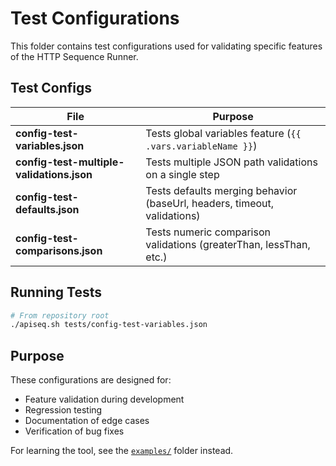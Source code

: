 # Test Configurations

This folder contains test configurations used for validating specific features of the HTTP Sequence Runner.

## Test Configs

| File | Purpose |
|------|---------|
| **config-test-variables.json** | Tests global variables feature (`{{ .vars.variableName }}`) |
| **config-test-multiple-validations.json** | Tests multiple JSON path validations on a single step |
| **config-test-defaults.json** | Tests defaults merging behavior (baseUrl, headers, timeout, validations) |
| **config-test-comparisons.json** | Tests numeric comparison validations (greaterThan, lessThan, etc.) |

## Running Tests

```bash
# From repository root
./apiseq.sh tests/config-test-variables.json
```

## Purpose

These configurations are designed for:
- Feature validation during development
- Regression testing
- Documentation of edge cases
- Verification of bug fixes

For learning the tool, see the [`examples/`](../examples/) folder instead.
